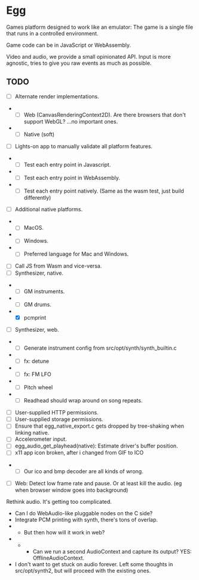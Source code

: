 # Egg

Games platform designed to work like an emulator: The game is a single file that runs in a controlled environment.

Game code can be in JavaScript or WebAssembly.

Video and audio, we provide a small opinionated API.
Input is more agnostic, tries to give you raw events as much as possible.

## TODO

- [ ] Alternate render implementations.
- - [ ] Web (CanvasRenderingContext2D). Are there browsers that don't support WebGL? ...no important ones.
- - [ ] Native (soft)
- [ ] Lights-on app to manually validate all platform features.
- - [ ] Test each entry point in Javascript.
- - [ ] Test each entry point in WebAssembly.
- - [ ] Test each entry point natively. (Same as the wasm test, just build differently)
- [ ] Additional native platforms.
- - [ ] MacOS.
- - [ ] Windows.
- - [ ] Preferred language for Mac and Windows.
- [ ] Call JS from Wasm and vice-versa.
- [ ] Synthesizer, native.
- - [ ] GM instruments.
- - [ ] GM drums.
- - [x] pcmprint
- [ ] Synthesizer, web.
- - [ ] Generate instrument config from src/opt/synth/synth_builtin.c
- - [ ] fx: detune
- - [ ] fx: FM LFO
- - [ ] Pitch wheel
- - [ ] Readhead should wrap around on song repeats.
- [ ] User-supplied HTTP permissions.
- [ ] User-supplied storage permissions.
- [ ] Ensure that egg_native_export.c gets dropped by tree-shaking when linking native.
- [ ] Accelerometer input.
- [ ] egg_audio_get_playhead(native): Estimate driver's buffer position.
- [ ] x11 app icon broken, after i changed from GIF to ICO
- - [ ] Our ico and bmp decoder are all kinds of wrong.
- [ ] Web: Detect low frame rate and pause. Or at least kill the audio. (eg when browser window goes into background)

Rethink audio. It's getting too complicated.
- Can I do WebAudio-like pluggable nodes on the C side?
- Integrate PCM printing with synth, there's tons of overlap.
- - But then how will it work in web?
- - - Can we run a second AudioContext and capture its output? YES: OfflineAudioContext.
- I don't want to get stuck on audio forever. Left some thoughts in src/opt/synth2, but will proceed with the existing ones.
